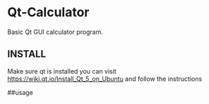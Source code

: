 # Qt-Calculator
Basic Qt GUI  calculator program.

## INSTALL
Make sure qt is installed
you can visit https://wiki.qt.io/Install_Qt_5_on_Ubuntu and follow the instructions

##usage

